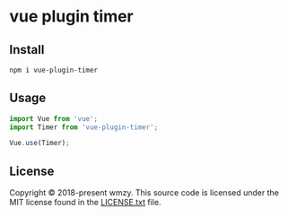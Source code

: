 # vue plugin timer

## Install

```bash
npm i vue-plugin-timer
```

## Usage
```js
import Vue from 'vue';
import Timer from 'vue-plugin-timer';

Vue.use(Timer);
```

## License

Copyright © 2018-present wmzy. This source code is licensed under the MIT
license found in the [LICENSE.txt](https://github.com/wmzy/vue-plugin-timer/blob/master/LICENSE.txt)
file.

